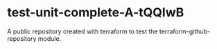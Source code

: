# test-unit-complete-A-tQQIwB
A public repository created with terraform to test the terraform-github-repository module.
